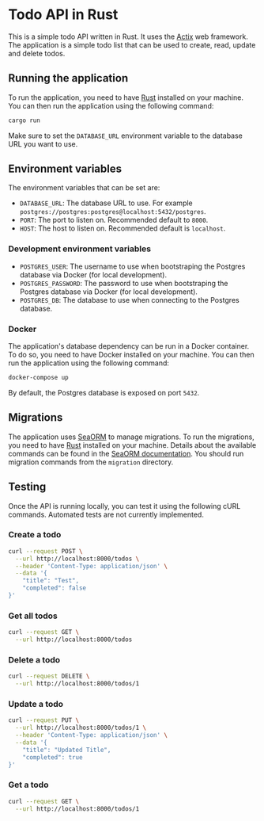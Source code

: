 # Todo API in Rust

This is a simple todo API written in Rust. It uses the [Actix](https://actix.rs/) web framework.
The application is a simple todo list that can be used to create, read, update and delete todos.

## Running the application

To run the application, you need to have [Rust](https://www.rust-lang.org/) installed on your machine.
You can then run the application using the following command:

```sh
cargo run
```

Make sure to set the `DATABASE_URL` environment variable to the database URL you want to use.

## Environment variables

The environment variables that can be set are:

- `DATABASE_URL`: The database URL to use. For example `postgres://postgres:postgres@localhost:5432/postgres`.
- `PORT`: The port to listen on. Recommended default to `8000`.
- `HOST`: The host to listen on. Recommended default is `localhost`.

### Development environment variables

- `POSTGRES_USER`: The username to use when bootstraping the Postgres database via Docker (for local development).
- `POSTGRES_PASSWORD`: The password to use when bootstraping the Postgres database via Docker (for local development).
- `POSTGRES_DB`: The database to use when connecting to the Postgres database.

### Docker

The application's database dependency can be run in a Docker container. To do so, you need to have Docker installed on your machine.
You can then run the application using the following command:

```sh
docker-compose up
```

By default, the Postgres database is exposed on port `5432`.

## Migrations

The application uses [SeaORM](https://www.sea-ql.org/SeaORM/) to manage migrations.
To run the migrations, you need to have [Rust](https://www.rust-lang.org/) installed on your machine.
Details about the available commands can be found in the [SeaORM documentation](https://www.sea-ql.org/SeaORM/docs/migration/).
You should run migration commands from the `migration` directory.

## Testing

Once the API is running locally, you can test it using the following cURL commands.
Automated tests are not currently implemented.

### Create a todo

```sh
curl --request POST \
  --url http://localhost:8000/todos \
  --header 'Content-Type: application/json' \
  --data '{
	"title": "Test",
	"completed": false
}'
```

### Get all todos

```sh
curl --request GET \
  --url http://localhost:8000/todos
```

### Delete a todo

```sh
curl --request DELETE \
  --url http://localhost:8000/todos/1
```

### Update a todo

```sh
curl --request PUT \
  --url http://localhost:8000/todos/1 \
  --header 'Content-Type: application/json' \
  --data '{
	"title": "Updated Title",
	"completed": true
}'
```

### Get a todo

```sh
curl --request GET \
  --url http://localhost:8000/todos/1
```
